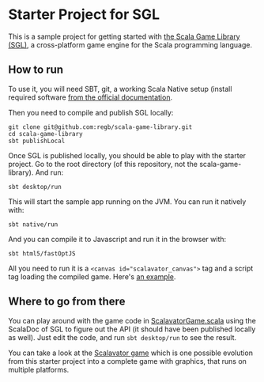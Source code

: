 # Starter Project for SGL

This is a sample project for getting started with [the Scala Game
Library (SGL)](https://github.com/regb/scala-game-library), a cross-platform
game engine for the Scala programming language.

## How to run

To use it, you will need SBT, git, a working Scala Native setup (install
required software [from the official
documentation](https://scala-native.readthedocs.io/en/v0.3.9-docs/user/setup.html#installing-clang-and-runtime-dependencies).

Then you need to compile and publish SGL locally:

    git clone git@github.com:regb/scala-game-library.git
    cd scala-game-library
    sbt publishLocal

Once SGL is published locally, you should be able to play with the starter project.
Go to the root directory (of this repository, not the scala-game-library). And
run:

    sbt desktop/run

This will start the sample app running on the JVM. You can run it natively with:

    sbt native/run

And you can compile it to Javascript and run it in the browser with:

    sbt html5/fastOptJS

All you need to run it is a `<canvas id="scalavator_canvas">` tag and a script
tag loading the compiled game. Here's [an example](html5/index.html).

## Where to go from there

You can play around with the game code in
[ScalavatorGame.scala](core/src/main/scala/ScalavatorGame.scala) using the
ScalaDoc of SGL to figure out the API (it should have been published locally as
well). Just edit the code, and run `sbt desktop/run` to see the result.

You can take a look at the [Scalavator
game](https://github.com/regb/scalavator) which is one possible evolution from
this starter project into a complete game with graphics, that runs on multiple
platforms.
